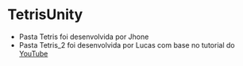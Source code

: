 # TetrisUnity

* Pasta Tetris foi desenvolvida por Jhone
* Pasta Tetris_2 foi desenvolvida por Lucas com base no tutorial do [YouTube](https://www.youtube.com/watch?v=aurEgWxDfQQ&list=PLiRrp7UEG13axMHD7Kqdiy30c7ZBu_Zn7)

